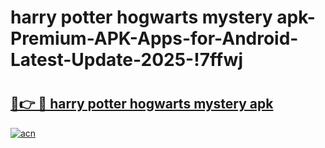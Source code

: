 # harry potter hogwarts mystery apk-Premium-APK-Apps-for-Android-Latest-Update-2025-!7ffwj

# <h2><a href="https://googleone.com">🔗👉 🔴 harry potter hogwarts mystery apk</a></h2>

[![acn](https://github.com/user-attachments/assets/0f9c940e-d8b0-45ae-aac7-cd30a18b3e1c)](https://googleone.com)

